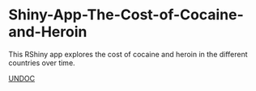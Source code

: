 # Shiny-App-The-Cost-of-Cocaine-and-Heroin

This RShiny app explores the cost of cocaine and heroin in the different countries over time.

[UNDOC](https://data.world/makeovermonday/2022w46)
